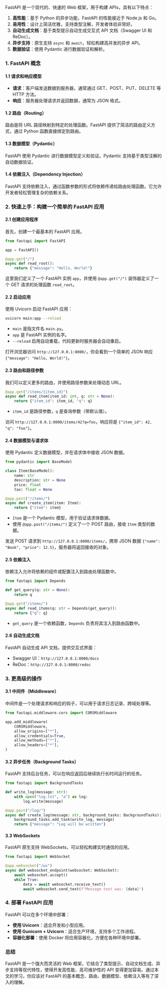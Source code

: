 FastAPI 是一个现代的、快速的 Web 框架，用于构建 APIs，具有以下特点：

1. **高性能**：基于 Python 的异步功能，FastAPI 的性能接近于 Node.js 和 Go。
2. **易用性**：设计上简洁优雅，支持类型注解，开发者体验非常好。
3. **自动生成文档**：基于类型提示自动生成交互式 API 文档（Swagger UI 和 ReDoc）。
4. **异步支持**：原生支持 `async` 和 `await`，轻松构建高并发的异步 API。
5. **数据验证**：使用 Pydantic 进行数据验证和解析。

### 1. FastAPI 概念

#### 1.1 请求和响应模型
- **请求**：客户端发送数据到服务器，通常通过 GET、POST、PUT、DELETE 等 HTTP 方法。
- **响应**：服务器处理请求并返回数据，通常为 JSON 格式。

#### 1.2 路由（Routing）
路由是将 URL 路径映射到特定的处理函数。FastAPI 提供了简洁的路由定义方式，通过 Python 函数直接绑定到路由。

#### 1.3 数据模型（Pydantic）
FastAPI 使用 Pydantic 进行数据模型定义和验证。Pydantic 支持基于类型注解的自动数据验证。

#### 1.4 依赖注入（Dependency Injection）
FastAPI 支持依赖注入，通过函数参数的形式将依赖传递给路由处理函数。它允许开发者轻松管理复杂的依赖关系。

### 2. 快速上手：构建一个简单的 FastAPI 应用

#### 2.1 创建应用程序

首先，创建一个最基本的 FastAPI 应用。

```python
from fastapi import FastAPI

app = FastAPI()

@app.get("/")
async def read_root():
    return {"message": "Hello, World!"}
```

这里我们定义了一个 FastAPI 实例 `app`，并使用 `@app.get("/")` 装饰器定义了一个 GET 请求的处理函数 `read_root`。

#### 2.2 启动应用

使用 Uvicorn 启动 FastAPI 应用：

```bash
uvicorn main:app --reload
```

- `main` 是指文件名 `main.py`。
- `app` 是 FastAPI 实例的名字。
- `--reload` 启用自动重载，代码更新时服务器会自动重启。

打开浏览器访问 `http://127.0.0.1:8000/`，你会看到一个简单的 JSON 响应 `{"message": "Hello, World!"}`。

#### 2.3 路由和路径参数

我们可以定义更多的路由，并使用路径参数来处理动态 URL。

```python
@app.get("/items/{item_id}")
async def read_item(item_id: int, q: str = None):
    return {"item_id": item_id, "q": q}
```

- `item_id` 是路径参数，`q` 是查询参数（带默认值）。

访问 `http://127.0.0.1:8000/items/42?q=foo`，响应将是 `{"item_id": 42, "q": "foo"}`。

#### 2.4 数据模型与请求体

使用 Pydantic 定义数据模型，并在请求体中接收 JSON 数据。

```python
from pydantic import BaseModel

class Item(BaseModel):
    name: str
    description: str = None
    price: float
    tax: float = None

@app.post("/items/")
async def create_item(item: Item):
    return {"item": item}
```

- `Item` 是一个 Pydantic 模型，用于验证请求体数据。
- 使用 `@app.post("/items/")` 定义了一个 POST 路由，接收 `Item` 类型的数据。

发送 POST 请求到 `http://127.0.0.1:8000/items/`，携带 JSON 数据 `{"name": "Book", "price": 12.5}`，服务器将返回接收的对象。

#### 2.5 依赖注入

依赖注入允许将依赖的组件或配置注入到路由处理函数中。

```python
from fastapi import Depends

def get_query(q: str = None):
    return q

@app.get("/items/")
async def read_items(q: str = Depends(get_query)):
    return {"q": q}
```

- `get_query` 是一个依赖函数，`Depends` 负责将其注入到路由函数中。

#### 2.6 自动生成文档

FastAPI 自动生成 API 文档，提供交互式界面：

- Swagger UI：`http://127.0.0.1:8000/docs`
- ReDoc：`http://127.0.0.1:8000/redoc`

### 3. 更高级的操作

#### 3.1 中间件（Middleware）

中间件是一个处理请求和响应的钩子，可以用于请求日志记录、跨域处理等。

```python
from fastapi.middleware.cors import CORSMiddleware

app.add_middleware(
    CORSMiddleware,
    allow_origins=["*"],
    allow_credentials=True,
    allow_methods=["*"],
    allow_headers=["*"],
)
```

#### 3.2 异步任务（Background Tasks）

FastAPI 支持后台任务，可以在响应返回后继续执行长时间运行的任务。

```python
from fastapi import BackgroundTasks

def write_log(message: str):
    with open("log.txt", "a") as log:
        log.write(message)

@app.post("/log/")
async def create_log(message: str, background_tasks: BackgroundTasks):
    background_tasks.add_task(write_log, message)
    return {"message": "Log will be written"}
```

#### 3.3 WebSockets

FastAPI 原生支持 WebSockets，可以轻松构建实时通信的应用。

```python
from fastapi import WebSocket

@app.websocket("/ws")
async def websocket_endpoint(websocket: WebSocket):
    await websocket.accept()
    while True:
        data = await websocket.receive_text()
        await websocket.send_text(f"Message text was: {data}")
```

### 4. 部署 FastAPI 应用

FastAPI 可以在多个环境中部署：

- **使用 Uvicorn**：适合开发和小型应用。
- **使用 Gunicorn + Uvicorn**：适合生产环境，支持多个工作进程。
- **容器化部署**：使用 Docker 将应用容器化，方便在各种环境中部署。

### 总结

FastAPI 是一个强大而灵活的 Web 框架，它结合了类型提示、自动文档生成、异步支持等现代特性，使得开发高性能、高可维护性的 API 变得更加容易。通过本文的学习，你应该对 FastAPI 的基本概念、路由、数据模型、依赖注入等有了深入的理解。